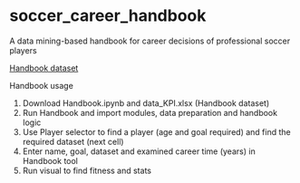 # soccer_career_handbook
A data mining-based handbook for career decisions of professional soccer players 

[Handbook dataset](https://docs.google.com/spreadsheets/d/1m7b-nmyUWFZotk7q4TgX8Gwm0kCQ92ta/edit?usp=sharing&ouid=100438578617681991064&rtpof=true&sd=true)

Handbook usage  
1. Download Handbook.ipynb and data_KPI.xlsx (Handbook dataset)  
2. Run Handbook and import modules, data preparation and handbook logic  
3. Use Player selector to find a player (age and goal required) and find the required dataset (next cell)  
4. Enter name, goal, dataset and examined career time (years) in Handbook tool  
5. Run visual to find fitness and stats  
